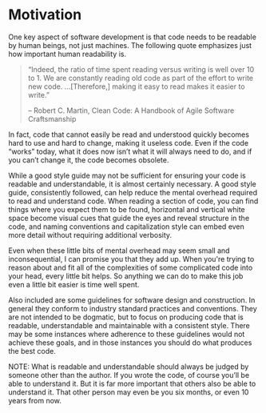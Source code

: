 # Motivation

One key aspect of software development is that code needs to be readable by human beings, not just machines.
The following quote emphasizes just how important human readability is.

> “Indeed, the ratio of time spent reading versus writing is well over 10 to 1.
> We are constantly reading old code as part of the effort to write new code.
> ...[Therefore,] making it easy to read makes it easier to write.”
>
>– Robert C. Martin, Clean Code: A Handbook of Agile Software Craftsmanship

In fact, code that cannot easily be read and understood quickly becomes hard to use and hard to change, making it useless code.
Even if the code “works” today, what it does now isn’t what it will always need to do, and if you can’t change it, the code becomes obsolete.

While a good style guide may not be sufficient for ensuring your code is readable and understandable, it is almost certainly necessary.
A good style guide, consistently followed, can help reduce the mental overhead required to read and understand code.
When reading a section of code, you can find things where you expect them to be found,
horizontal and vertical white space become visual cues that guide the eyes and reveal structure in the code,
and naming conventions and capitalization style can embed even more detail without requiring additional verbosity.

Even when these little bits of mental overhead may seem small and inconsequential, I can promise you that they add up.
When you're trying to reason about and fit all of the complexities of some complicated code into your head, every little bit helps.
So anything we can do to make this job even a little bit easier is time well spent.

Also included are some guidelines for software design and construction.
In general they conform to industry standard practices and conventions.
They are not intended to be dogmatic, but to focus on producing code that is readable, understandable and maintainable with a consistent style.
There may be some instances where adherence to these guidelines would not achieve these goals, and in those instances you should do what produces the best code.

NOTE: What is readable and understandable should always be judged by someone other than the author.
If you wrote the code, of course you’ll be able to understand it.
But it is far more important that others also be able to understand it.
That other person may even be you six months, or even 10 years from now.
